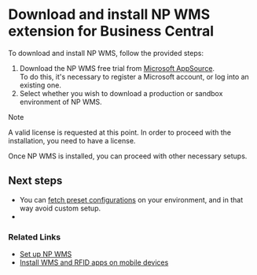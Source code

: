 # Download and install NP WMS extension for Business Central

To download and install NP WMS, follow the provided steps:

1. Download the NP WMS free trial from [Microsoft AppSource](https://appsource.microsoft.com/en-us/product/dynamics-365-business-central/PUBID.navipartner%7CAID.np-wms%7CPAPPID.051deebc-1c74-4d44-8e6c-e910c3855c25).       
   To do this, it's necessary to register a Microsoft account, or log into an existing one.
2. Select whether you wish to download a production or sandbox environment of NP WMS.

> [!Note]
> A valid license is requested at this point. In order to proceed with the installation, you need to have a license.

Once NP WMS is installed, you can proceed with other necessary setups. 
## Next steps

- You can [fetch preset configurations](fetch-setup-data.md) on your environment, and in that way avoid custom setup. 
- 

### Related Links

- [Set up NP WMS](../explanation/cs-setup.md)
- [Install WMS and RFID apps on mobile devices](install-mobile-apps.md)
